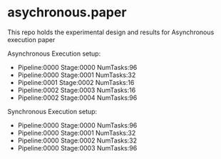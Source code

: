 # asychronous.paper
This repo holds the experimental design and results for Asynchronous execution paper

Asynchronous Execution setup:
 -   Pipeline:0000 Stage:0000 NumTasks:96
 -   Pipeline:0000 Stage:0001 NumTasks:32
 -   Pipeline:0001 Stage:0002 NumTasks:16
 -   Pipeline:0002 Stage:0003 NumTasks:16
 -   Pipeline:0002 Stage:0004 NumTasks:96

Synchronous Execution setup:
 -   Pipeline:0000 Stage:0000 NumTasks:96
 -   Pipeline:0000 Stage:0001 NumTasks:32
 -   Pipeline:0000 Stage:0002 NumTasks:32
 -   Pipeline:0000 Stage:0003 NumTasks:96
